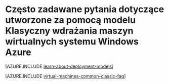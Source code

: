 <properties
    pageTitle="Często zadawane pytania dotyczące klasyczny maszyny wirtualne | Microsoft Azure"
    description="Zawiera odpowiedzi na niektóre często zadawane pytania dotyczące maszyn wirtualnych systemu Windows Azure utworzone za pomocą modelu Klasyczny wdrożenia."
    services="virtual-machines-windows"
    documentationCenter=""
    authors="cynthn"
    manager="timlt"
    editor=""
    tags="azure-service-management"/>

<tags
    ms.service="virtual-machines-windows"
    ms.workload="infrastructure-services"
    ms.tgt_pltfrm="vm-windows"
    ms.devlang="na"
    ms.topic="article"
    ms.date="07/28/2016"
    ms.author="cynthn"/>

# <a name="frequently-asked-question-about-azure-windows-virtual-machines-created-with-the-classic-deployment-model"></a>Często zadawane pytania dotyczące utworzone za pomocą modelu Klasyczny wdrażania maszyn wirtualnych systemu Windows Azure

[AZURE.INCLUDE [learn-about-deployment-models](../../includes/learn-about-deployment-models-classic-include.md)]

[AZURE.INCLUDE [virtual-machines-common-classic-faq](../../includes/virtual-machines-common-classic-faq.md)]
